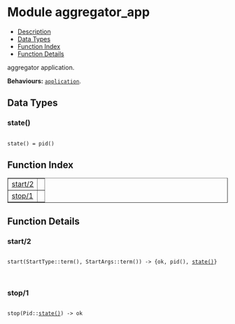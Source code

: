 

# Module aggregator_app #
* [Description](#description)
* [Data Types](#types)
* [Function Index](#index)
* [Function Details](#functions)

aggregator application.

__Behaviours:__ [`application`](application.md).

<a name="types"></a>

## Data Types ##




### <a name="type-state">state()</a> ###


<pre><code>
state() = pid()
</code></pre>

<a name="index"></a>

## Function Index ##


<table width="100%" border="1" cellspacing="0" cellpadding="2" summary="function index"><tr><td valign="top"><a href="#start-2">start/2</a></td><td></td></tr><tr><td valign="top"><a href="#stop-1">stop/1</a></td><td></td></tr></table>


<a name="functions"></a>

## Function Details ##

<a name="start-2"></a>

### start/2 ###

<pre><code>
start(StartType::term(), StartArgs::term()) -&gt; {ok, pid(), <a href="#type-state">state()</a>}
</code></pre>
<br />

<a name="stop-1"></a>

### stop/1 ###

<pre><code>
stop(Pid::<a href="#type-state">state()</a>) -&gt; ok
</code></pre>
<br />

